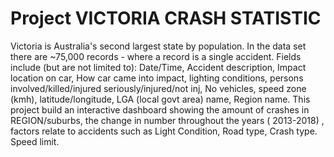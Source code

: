 # Project VICTORIA CRASH STATISTIC

Victoria is Australia's second largest state by population. In the data set there are ~75,000 records - where a record is a single accident. 
Fields include (but are not limited to): Date/Time, Accident description, Impact location on car, How car came into impact, lighting conditions, persons involved/killed/injured seriously/injured/not inj, No vehicles, speed zone (kmh), latitude/longitude, LGA (local govt area) name, Region name. 
This project build an interactive dashboard showing the amount of crashes in REGION/suburbs, the change in number throughout the years ( 2013-2018)
, factors relate to accidents such as Light Condition, Road type, Crash type. Speed limit. 

